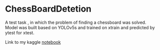 # ChessBoardDetetion
A test task , in which the problem of finding a chessboard was solved. Model was built based on YOLOv5s and trained on xtrain and predicted by ytest for xtest.

Link to my kaggle [notebook](https://www.kaggle.com/konstanter/chessboarddetection-yolov5)
